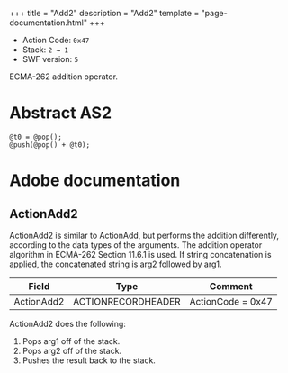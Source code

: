 +++
title = "Add2"
description = "Add2"
template = "page-documentation.html"
+++

- Action Code: `0x47`
- Stack: `2 → 1`
- SWF version: `5`

ECMA-262 addition operator.

# Abstract AS2

```
@t0 = @pop();
@push(@pop() + @t0);
```

# Adobe documentation

## ActionAdd2

ActionAdd2 is similar to ActionAdd, but performs the addition differently, according to the data types of the
arguments. The addition operator algorithm in ECMA-262 Section 11.6.1 is used. If string concatenation is
applied, the concatenated string is arg2 followed by arg1.

| Field             | Type               | Comment                        |
|-------------------|--------------------|--------------------------------|
| ActionAdd2        | ACTIONRECORDHEADER | ActionCode = 0x47              |

ActionAdd2 does the following:
1. Pops arg1 off of the stack.
2. Pops arg2 off of the stack.
3. Pushes the result back to the stack.
